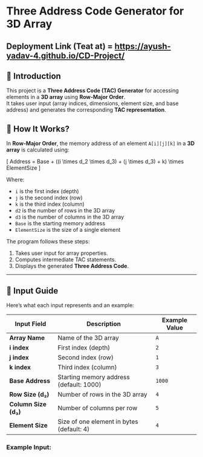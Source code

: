 
# Three Address Code Generator for 3D Array
## Deployment Link (Teat at) = https://ayush-yadav-4.github.io/CD-Project/
## 📌 Introduction
This project is a **Three Address Code (TAC) Generator** for accessing elements in a **3D array** using **Row-Major Order**.  
It takes user input (array indices, dimensions, element size, and base address) and generates the corresponding **TAC representation**.

## 📌 How It Works?
In **Row-Major Order**, the memory address of an element `A[i][j][k]` in a **3D array** is calculated using:

\[
Address = Base + ((i \times d_2 \times d_3) + (j \times d_3) + k) \times ElementSize
\]

Where:
- `i` is the first index (depth)
- `j` is the second index (row)
- `k` is the third index (column)
- `d2` is the number of rows in the 3D array
- `d3` is the number of columns in the 3D array
- `Base` is the starting memory address
- `ElementSize` is the size of a single element

The program follows these steps:
1. Takes user input for array properties.
2. Computes intermediate TAC statements.
3. Displays the generated **Three Address Code**.

---

## 📌 Input Guide
Here’s what each input represents and an example:

| **Input Field**  | **Description** | **Example Value** |
|-----------------|----------------|----------------|
| **Array Name** | Name of the 3D array | `A` |
| **i index** | First index (depth) | `2` |
| **j index** | Second index (row) | `1` |
| **k index** | Third index (column) | `3` |
| **Base Address** | Starting memory address (default: 1000) | `1000` |
| **Row Size (d₂)** | Number of rows in the 3D array | `4` |
| **Column Size (d₃)** | Number of columns per row | `5` |
| **Element Size** | Size of one element in bytes (default: 4) | `4` |

### Example Input:
